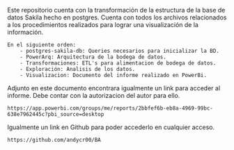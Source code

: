 Este repositorio cuenta con la transformación de la estructura de la base de datos Sakila hecho en postgres. 
Cuenta con todos los archivos relacionados a los procedimientos realizados para lograr una visualización de la información.

```
En el siguiente orden: 
    - postgres-sakila-db: Queries necesarios para inicializar la BD.    
    - PowerArq: Arquitectura de la bodega de datos.
    - Transformaciones: ETL's para alimentacion de bodega de datos.
    - Exploración: Analisis de los datos.
    - Visualizacion: Documento del informe realizado en PowerBi.
```

Adjunto en este documento encontrara igualmente un link para acceder al informe. 
Debe contar con la autorizacion del autor para ello. 

    https://app.powerbi.com/groups/me/reports/2bbfef6b-eb8a-4969-99bc-638e7962445c?pbi_source=desktop


Igualmente un link en Github para poder accederlo en cualquier acceso.

    https://github.com/andycr00/BA
